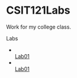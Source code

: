 # CSIT121Labs
Work for my college class. 

Labs
<ul>
<li></li><a href="lab01">Lab01</a></li>
<li></li><a href="lab02">Lab01</a></li>
</ul>
